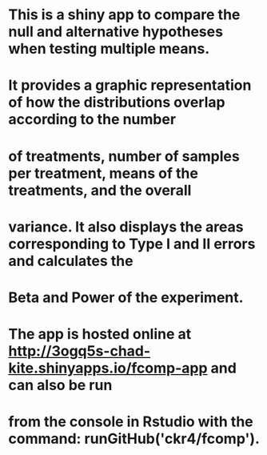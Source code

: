 # This is a shiny app to compare the null and alternative hypotheses when testing multiple means.
# It provides a graphic representation of how the distributions overlap according to the number 
# of treatments, number of samples per treatment, means of the treatments, and the overall
# variance. It also displays the areas corresponding to Type I and II errors and calculates the
# Beta and Power of the experiment.

# The app is hosted online at http://3ogq5s-chad-kite.shinyapps.io/fcomp-app and can also be run
# from the console in Rstudio with the command: runGitHub('ckr4/fcomp').
